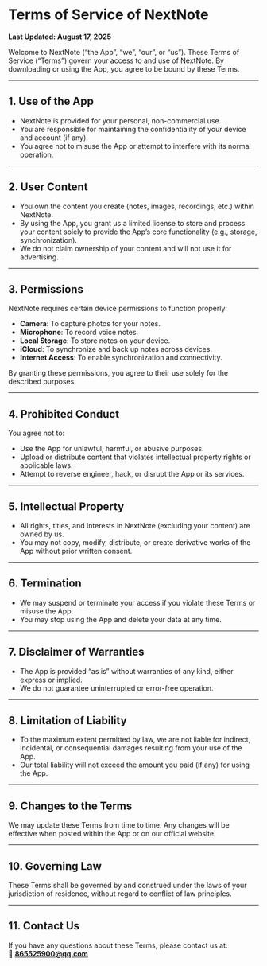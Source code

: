 # Terms of Service of NextNote

**Last Updated: August 17, 2025**

Welcome to NextNote (“the App”, “we”, “our”, or “us”). These Terms of Service (“Terms”) govern your access to and use of NextNote. By downloading or using the App, you agree to be bound by these Terms.

---

## 1. Use of the App
- NextNote is provided for your personal, non-commercial use.  
- You are responsible for maintaining the confidentiality of your device and account (if any).  
- You agree not to misuse the App or attempt to interfere with its normal operation.  

---

## 2. User Content
- You own the content you create (notes, images, recordings, etc.) within NextNote.  
- By using the App, you grant us a limited license to store and process your content solely to provide the App’s core functionality (e.g., storage, synchronization).  
- We do not claim ownership of your content and will not use it for advertising.  

---

## 3. Permissions
NextNote requires certain device permissions to function properly:
- **Camera**: To capture photos for your notes.  
- **Microphone**: To record voice notes.  
- **Local Storage**: To store notes on your device.  
- **iCloud**: To synchronize and back up notes across devices.  
- **Internet Access**: To enable synchronization and connectivity.  

By granting these permissions, you agree to their use solely for the described purposes.

---

## 4. Prohibited Conduct
You agree not to:
- Use the App for unlawful, harmful, or abusive purposes.  
- Upload or distribute content that violates intellectual property rights or applicable laws.  
- Attempt to reverse engineer, hack, or disrupt the App or its services.  

---

## 5. Intellectual Property
- All rights, titles, and interests in NextNote (excluding your content) are owned by us.  
- You may not copy, modify, distribute, or create derivative works of the App without prior written consent.  

---

## 6. Termination
- We may suspend or terminate your access if you violate these Terms or misuse the App.  
- You may stop using the App and delete your data at any time.  

---

## 7. Disclaimer of Warranties
- The App is provided “as is” without warranties of any kind, either express or implied.  
- We do not guarantee uninterrupted or error-free operation.  

---

## 8. Limitation of Liability
- To the maximum extent permitted by law, we are not liable for indirect, incidental, or consequential damages resulting from your use of the App.  
- Our total liability will not exceed the amount you paid (if any) for using the App.  

---

## 9. Changes to the Terms
We may update these Terms from time to time. Any changes will be effective when posted within the App or on our official website.

---

## 10. Governing Law
These Terms shall be governed by and construed under the laws of your jurisdiction of residence, without regard to conflict of law principles.

---

## 11. Contact Us
If you have any questions about these Terms, please contact us at:  
📧 **865525900@qq.com**
